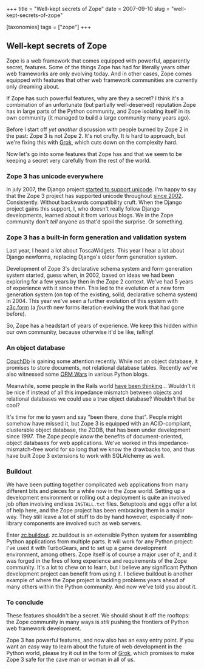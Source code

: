 +++
title = "Well-kept secrets of Zope"
date = 2007-09-10
slug = "well-kept-secrets-of-zope"

[taxonomies]
tags = ["zope"]
+++

## Well-kept secrets of Zope

Zope is a web framework that comes equipped with powerful, apparently
secret, features. Some of the things Zope has had for literally years
other web frameworks are only evolving today. And in other cases, Zope
comes equipped with features that other web framework communities are
currently only dreaming about.

If Zope has such powerful features, why are they a secret? I think it's
a combination of an unfortunate (but partially well-deserved) reputation
Zope has in large parts of the Python community, and Zope isolating
itself in its own community (it managed to build a large community many
years ago).

Before I start off _yet another_ discussion with people burned by Zope 2
in the past: Zope 3 is not Zope 2. It's not crufty. It _is_ hard to
approach, but we're fixing this with [Grok](http://grok.zope.org), which
cuts down on the complexity hard.

Now let's go into some features that Zope has and that we seem to be
keeping a secret very carefully from the rest of the world.

### Zope 3 has unicode everywhere

In july 2007, the Django project [started to support
unicode](http://www.unessa.net/en/hoyci/2007/07/django-say-hello-unicode/).
I'm happy to say that the Zope 3 project has supported unicode
throughout [since 2002](http://wiki.zope.org/zope3/UnicodeForText).
Consistently. Without backwards compatibility cruft. When the Django
project gains this support, I, who doesn't really follow Django
developments, learned about it from various blogs. We in the Zope
community don't _tell_ anyone as that'd spoil the surprise. Or
something.

### Zope 3 has a built-in form generation and validation system

Last year, I heard a lot about ToscaWidgets. This year I hear a lot
about Django newforms, replacing Django's older form generation system.

Development of Zope 3's declarative schema system and form generation
system started, guess when, <span class="title-ref">in 2002</span>,
based on ideas we had been exploring for a few years by then in the Zope
2 context. We've had 5 years of experience with it since then. This led
to the evolution of a new form generation system (on top of the
existing, solid, declarative schema system) in 2004. This year we've
seen a further evolution of this system with
[z3c.form](http://www.gossamer-threads.com/lists/zope/announce/208280)
(a _fourth_ new forms iteration evolving the work that had gone before).

So, Zope has a headstart of years of experience. We keep this hidden
within our own community, because otherwise it'd be like, _telling_!

### An object database

[CouchDb](http://couchdb.org) is gaining some attention recently. While
not an object database, it promises to store documents, not relational
database tables. Recently we've also witnessed some [ORM
Wars](http://www.b-list.org/weblog/2007/sep/04/orm-wars/) in various
Python blogs.

Meanwhile, some people in the Rails world [have been
thinking](http://gilesbowkett.blogspot.com/2007/05/evan-weavers-railsconf-presentation.html)...
Wouldn't it be nice if instead of all this impedance mismatch between
objects and relational databases we could use a true object database?
Wouldn't that be cool?

It's time for me to yawn and say "been there, done that". People might
somehow have missed it, but Zope 3 is equipped with an ACID-compliant,
clusterable object database, the ZODB, that has been under development
since _1997_. The Zope people _know_ the benefits of document-oriented,
object databases for web applications. We've worked in this
impedance-mismatch-free world for so long that we know the drawbacks
too, and thus have built Zope 3 extensions to work with SQLAlchemy as
well.

### Buildout

We have been putting together complicated web applications from many
different bits and pieces for a while now in the Zope world. Setting up
a development environment or rolling out a deployment is quite an
involved job often involving endless `INSTALL.txt` files. Setuptools and
eggs offer a lot of help here, and the Zope project has been embracing
them in a major way. They still leave a lot of stuff to do by hand
however, especially if non-library components are involved such as web
servers.

Enter [zc.buildout](http://pypi.python.org/pypi/zc.buildout/).
<span class="title-ref">zc.buildout</span> is an extensible Python
system for assembling Python applications from multiple parts. It will
work for any Python project: I've used it with TurboGears, and to set up
a game development environment, among others. Zope itself is of course a
major user of it, and it was forged in the fires of long experience and
requirements of the Zope community. It's a lot to chew on to learn, but
I believe any significant Python development project can benefit from
using it. I believe buildout is another example of where the Zope
project is tackling problems years ahead of many others within the
Python community. And now we've told you about it.

### To conclude

These features shouldn't be a secret. We should shout it off the
rooftops: the Zope community in many ways is _still_ pushing the
frontiers of Python web framework development.

Zope 3 has powerful features, and now also has an easy entry point. If
you want an easy way to learn about the future of web development in the
Python world, please try it out in the form of
[Grok](http://grok.zope.org), which promises to make Zope 3 safe for the
cave man or woman in all of us.
